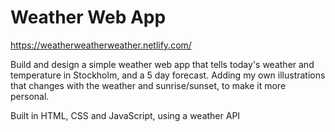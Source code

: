 # Weather Web App

https://weatherweatherweather.netlify.com/

Build and design a simple weather web app that tells today's weather and temperature in Stockholm, and a 5 day forecast. Adding my own illustrations that changes with the weather and sunrise/sunset, to make it more personal.

Built in HTML, CSS and JavaScript, using a weather API
